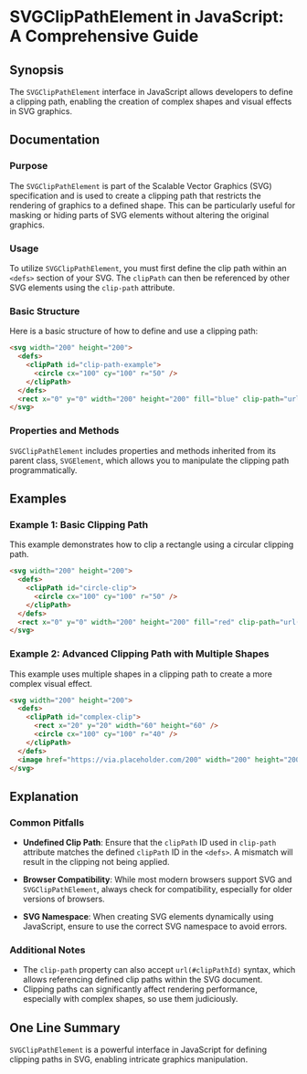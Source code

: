 <!--
Meta Description: # SVGClipPathElement in JavaScript: A Comprehensive Guide ## Synopsis The `SVGClipPathElement` interface in JavaScript allows developers to define a c...
Meta Keywords: path, svg, clip, 200, clipping
-->

# SVGClipPathElement in JavaScript: A Comprehensive Guide

## Synopsis
The `SVGClipPathElement` interface in JavaScript allows developers to define a clipping path, enabling the creation of complex shapes and visual effects in SVG graphics.

## Documentation
### Purpose
The `SVGClipPathElement` is part of the Scalable Vector Graphics (SVG) specification and is used to create a clipping path that restricts the rendering of graphics to a defined shape. This can be particularly useful for masking or hiding parts of SVG elements without altering the original graphics.

### Usage
To utilize `SVGClipPathElement`, you must first define the clip path within an `<defs>` section of your SVG. The `clipPath` can then be referenced by other SVG elements using the `clip-path` attribute.

### Basic Structure
Here is a basic structure of how to define and use a clipping path:

```html
<svg width="200" height="200">
  <defs>
    <clipPath id="clip-path-example">
      <circle cx="100" cy="100" r="50" />
    </clipPath>
  </defs>
  <rect x="0" y="0" width="200" height="200" fill="blue" clip-path="url(#clip-path-example)" />
</svg>
```

### Properties and Methods
`SVGClipPathElement` includes properties and methods inherited from its parent class, `SVGElement`, which allows you to manipulate the clipping path programmatically.

## Examples
### Example 1: Basic Clipping Path
This example demonstrates how to clip a rectangle using a circular clipping path.

```html
<svg width="200" height="200">
  <defs>
    <clipPath id="circle-clip">
      <circle cx="100" cy="100" r="50" />
    </clipPath>
  </defs>
  <rect x="0" y="0" width="200" height="200" fill="red" clip-path="url(#circle-clip)" />
</svg>
```

### Example 2: Advanced Clipping Path with Multiple Shapes
This example uses multiple shapes in a clipping path to create a more complex visual effect.

```html
<svg width="200" height="200">
  <defs>
    <clipPath id="complex-clip">
      <rect x="20" y="20" width="60" height="60" />
      <circle cx="100" cy="100" r="40" />
    </clipPath>
  </defs>
  <image href="https://via.placeholder.com/200" width="200" height="200" clip-path="url(#complex-clip)" />
</svg>
```

## Explanation
### Common Pitfalls
- **Undefined Clip Path**: Ensure that the `clipPath` ID used in `clip-path` attribute matches the defined `clipPath` ID in the `<defs>`. A mismatch will result in the clipping not being applied.
  
- **Browser Compatibility**: While most modern browsers support SVG and `SVGClipPathElement`, always check for compatibility, especially for older versions of browsers.

- **SVG Namespace**: When creating SVG elements dynamically using JavaScript, ensure to use the correct SVG namespace to avoid errors.

### Additional Notes
- The `clip-path` property can also accept `url(#clipPathId)` syntax, which allows referencing defined clip paths within the SVG document.
- Clipping paths can significantly affect rendering performance, especially with complex shapes, so use them judiciously.

## One Line Summary
`SVGClipPathElement` is a powerful interface in JavaScript for defining clipping paths in SVG, enabling intricate graphics manipulation.